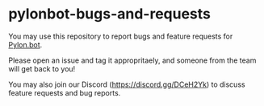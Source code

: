 # pylonbot-bugs-and-requests

You may use this repository to report bugs and feature requests for [Pylon.bot](https://pylon.bot).

Please open an issue and tag it appropritaely, and someone from the team will get back to you!

You may also join our Discord (https://discord.gg/DCeH2Yk) to discuss feature requests and bug reports.
